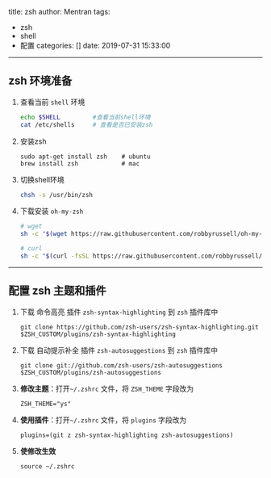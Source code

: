 title: zsh
author: Mentran
tags:
  - zsh
  - shell
  - 配置
categories: []
date: 2019-07-31 15:33:00
---
## zsh 环境准备
1. 查看当前 `shell` 环境
    ```bash
    echo $SHELL         #查看当前shell环境
    cat /etc/shells     # 查看是否已安装zsh
    ```
2.  安装zsh
    ```
    sudo apt-get install zsh    # ubuntu
    brew install zsh            # mac
    ```
3. 切换shell环境
    ```bash
    chsh -s /usr/bin/zsh
    ```
4. 下载安装 `oh-my-zsh`
    ```bash
    # wget
    sh -c "$(wget https://raw.githubusercontent.com/robbyrussell/oh-my-zsh/master/tools/install.sh -O -)"
    
    # curl
    sh -c "$(curl -fsSL https://raw.githubusercontent.com/robbyrussell/oh-my-zsh/master/tools/install.sh)"
    ```
<!-- more -->
***

## 配置 zsh 主题和插件
1. 下载 命令高亮 插件 `zsh-syntax-highlighting` 到 `zsh` 插件库中
    ```
    git clone https://github.com/zsh-users/zsh-syntax-highlighting.git $ZSH_CUSTOM/plugins/zsh-syntax-highlighting
    ```

2. 下载 自动提示补全 插件 `zsh-autosuggestions` 到 `zsh` 插件库中
    ```
    git clone git://github.com/zsh-users/zsh-autosuggestions $ZSH_CUSTOM/plugins/zsh-autosuggestions
    ```

3. **修改主题**：打开`~/.zshrc` 文件，将 `ZSH_THEME` 字段改为
    ```
    ZSH_THEME="ys"
    ```

4. **使用插件**：打开`~/.zshrc` 文件，将 `plugins` 字段改为
    ```
    plugins=(git z zsh-syntax-highlighting zsh-autosuggestions)
    ```

5. **使修改生效**
    ```
    source ~/.zshrc
    ```